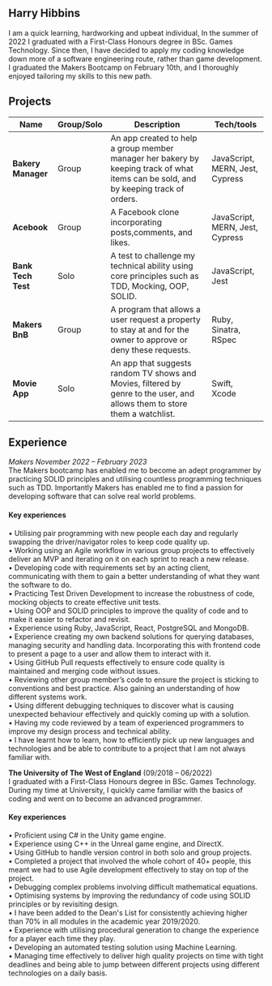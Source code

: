 ## Harry Hibbins

I am a quick learning, hardworking and upbeat individual, In the summer of 2022 I graduated with
a First-Class Honours degree in BSc. Games Technology. Since then, I have decided to apply my
coding knowledge down more of a software engineering route, rather than game development. I
graduated the Makers Bootcamp on February 10th, and I thoroughly enjoyed tailoring my skills to
this new path.

## Projects

| Name                         |Group/Solo| Description       | Tech/tools        |
| -----------------------------|----------|-------------------|-------------------|
| **Bakery Manager**           | Group    | An app created to help a group member manager her bakery by keeping track of what items can be sold, and by keeping track of orders. | JavaScript, MERN, Jest, Cypress |
| **Acebook** | Group | A Facebook clone incorporating posts,comments, and likes.| JavaScript, MERN, Jest, Cypress
| **Bank Tech Test** | Solo | A test to challenge my technical ability using core principles such as TDD, Mocking, OOP, SOLID. | JavaScript, Jest
| **Makers BnB** | Group | A program that allows a user request a property to stay at and for the owner to approve or deny these requests.| Ruby, Sinatra, RSpec
| **Movie App** | Solo | An app that suggests random TV shows and Movies, filtered by genre to the user, and allows them to store them a watchlist. | Swift, Xcode


## Experience

_Makers November 2022 – February 2023_  
The Makers bootcamp has enabled me to become an adept programmer by practicing SOLID principles and utilising countless programming techniques such as TDD. Importantly Makers has enabled me to find a passion for developing software that can solve real world problems.  
#### Key experiences  


• Utilising pair programming with new people each day and regularly swapping the driver/navigator roles to keep code quality up.  
• Working using an Agile workflow in various group projects to effectively deliver an MVP and iterating on it on each sprint to reach a new release.  
• Developing code with requirements set by an acting client, communicating with them to gain a better understanding of what they want the software to do.  
• Practicing Test Driven Development to increase the robustness of code, mocking objects to create effective unit tests.  
• Using OOP and SOLID principles to improve the quality of code and to make it easier to refactor and revisit.  
• Experience using Ruby, JavaScript, React, PostgreSQL and MongoDB.  
• Experience creating my own backend solutions for querying databases, managing security and handling data. Incorporating this with frontend code to present a page to a user and allow them to interact with it.  
• Using GitHub Pull requests effectively to ensure code quality is maintained and merging code without issues.  
• Reviewing other group member’s code to ensure the project is sticking to conventions and best practice. Also gaining an understanding of how different
systems work.  
• Using different debugging techniques to discover what is causing unexpected behaviour effectively and quickly coming up with a solution.  
• Having my code reviewed by a team of experienced programmers to improve my design process and technical ability.  
• I have learnt how to learn, how to efficiently pick up new languages and technologies and be able to contribute to a project that I am not always familiar with.  


**The University of The West of England** (09/2018 – 06/2022)  
I graduated with a First-Class Honours degree in BSc. Games Technology. During my time at University, I quickly came familiar with the basics of coding and went on to become an advanced programmer.  
#### Key experiences  

• Proficient using C# in the Unity game engine.  
• Experience using C++ in the Unreal game engine, and DirectX.  
• Using GitHub to handle version control in both solo and group projects.  
• Completed a project that involved the whole cohort of 40+ people, this meant we had to use Agile development effectively to stay on top of the project.  
• Debugging complex problems involving difficult mathematical equations.  
• Optimising systems by improving the redundancy of code using SOLID principles or by revisiting design.  
• I have been added to the Dean's List for consistently achieving higher than 70% in all modules in the academic year 2019/2020.  
• Experience with utilising procedural generation to change the experience for a player each time they play.  
• Developing an automated testing solution using Machine Learning.  
• Managing time effectively to deliver high quality projects on time with tight deadlines and being able to jump between different projects using different  technologies on a daily basis. 
